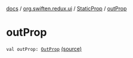 [docs](../../index.md) / [org.swiften.redux.ui](../index.md) / [StaticProp](index.md) / [outProp](./out-prop.md)

# outProp

`val outProp: `[`OutProp`](index.md#OutProp) [(source)](https://github.com/protoman92/KotlinRedux/tree/master/common/common-ui/src/main/kotlin/org/swiften/redux/ui/Props.kt#L26)